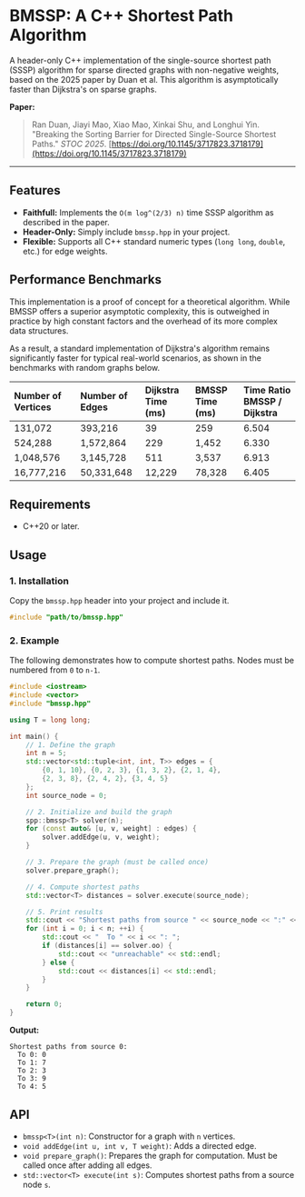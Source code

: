 # BMSSP: A C++ Shortest Path Algorithm

A header-only C++ implementation of the single-source shortest path (SSSP) algorithm for sparse directed graphs with non-negative weights, based on the 2025 paper by Duan et al. This algorithm is asymptotically faster than Dijkstra's on sparse graphs.

**Paper:**
> Ran Duan, Jiayi Mao, Xiao Mao, Xinkai Shu, and Longhui Yin. "Breaking the Sorting Barrier for Directed Single-Source Shortest Paths." *STOC 2025*. [https://doi.org/10.1145/3717823.3718179](https://doi.org/10.1145/3717823.3718179)

---

## Features
*   **Faithfull:** Implements the `O(m log^(2/3) n)` time SSSP algorithm as described in the paper.
*   **Header-Only:** Simply include `bmssp.hpp` in your project.
*   **Flexible:** Supports all C++ standard numeric types (`long long`, `double`, etc.) for edge weights.

## Performance Benchmarks

This implementation is a proof of concept for a theoretical algorithm. While BMSSP offers a superior asymptotic complexity, this is outweighed in practice by high constant factors and the overhead of its more complex data structures.

As a result, a standard implementation of Dijkstra's algorithm remains significantly faster for typical real-world scenarios, as shown in the benchmarks with random graphs below.

| Number of Vertices    | Number of Edges   | Dijkstra Time (ms)    | BMSSP Time (ms)| Time Ratio BMSSP / Dijkstra
| :---                  | :---              | :---                  | :---            | :---            |
|131,072|393,216|39|259|6.504|
|524,288|1,572,864|229|1,452|6.330|
|1,048,576|3,145,728|511|3,537|6.913|
|16,777,216|50,331,648|12,229|78,328|6.405|

## Requirements

* C++20 or later.

## Usage

### 1. Installation

Copy the `bmssp.hpp` header into your project and include it.

```cpp
#include "path/to/bmssp.hpp"
```

### 2. Example

The following demonstrates how to compute shortest paths. Nodes must be numbered from `0` to `n-1`.

```cpp
#include <iostream>
#include <vector>
#include "bmssp.hpp"

using T = long long;

int main() {
    // 1. Define the graph
    int n = 5;
    std::vector<std::tuple<int, int, T>> edges = {
        {0, 1, 10}, {0, 2, 3}, {1, 3, 2}, {2, 1, 4},
        {2, 3, 8}, {2, 4, 2}, {3, 4, 5}
    };
    int source_node = 0;

    // 2. Initialize and build the graph
    spp::bmssp<T> solver(n);
    for (const auto& [u, v, weight] : edges) {
        solver.addEdge(u, v, weight);
    }

    // 3. Prepare the graph (must be called once)
    solver.prepare_graph();

    // 4. Compute shortest paths
    std::vector<T> distances = solver.execute(source_node);

    // 5. Print results
    std::cout << "Shortest paths from source " << source_node << ":" << std::endl;
    for (int i = 0; i < n; ++i) {
        std::cout << "  To " << i << ": ";
        if (distances[i] == solver.oo) {
            std::cout << "unreachable" << std::endl;
        } else {
            std::cout << distances[i] << std::endl;
        }
    }

    return 0;
}
```

**Output:**
```
Shortest paths from source 0:
  To 0: 0
  To 1: 7
  To 2: 3
  To 3: 9
  To 4: 5
```

## API

*   `bmssp<T>(int n)`: Constructor for a graph with `n` vertices.
*   `void addEdge(int u, int v, T weight)`: Adds a directed edge.
*   `void prepare_graph()`: Prepares the graph for computation. Must be called once after adding all edges.
*   `std::vector<T> execute(int s)`: Computes shortest paths from a source node `s`.
